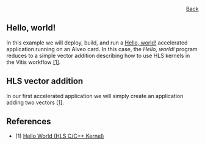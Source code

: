 <div id="readme" class="Box-body readme blob js-code-block-container">
<article class="markdown-body entry-content p-3 p-md-6" itemprop="text">
<p align="right">
<a href="https://github.com/fpgasystems/hacc/blob/main/examples.md">Back</a>
</p>

# Hello, world!
In this example we will deploy, build, and run a [Hello, world!](../docs/vocabulary.md#hello-world) accelerated application running on an Alveo card. In this case, the *Hello, world!* program reduces to a simple vector addition describing how to use HLS kernels in the Vitis workflow [[1]](#references).

## HLS vector addition
In our first accelerated application we will simply create an application adding two vectors [[1]](#references).

## References
* [1] [Hello World (HLS C/C++ Kernel)](https://github.com/Xilinx/Vitis_Accel_Examples/tree/master/hello_world)